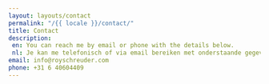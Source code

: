 ```yaml
---
layout: layouts/contact
permalink: "/{{ locale }}/contact/"
title: Contact 
description:
 en: You can reach me by email or phone with the details below.
 nl: Je kan me telefonisch of via email bereiken met onderstaande gegevens.
email: info@royschreuder.com
phone: +31 6 40604409
---
```

